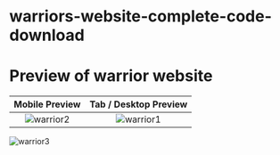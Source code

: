 # warriors-website-complete-code-download
# Preview of warrior website

Mobile Preview             |  Tab / Desktop Preview
:-------------------------:|:-------------------------:
![warrior2](https://user-images.githubusercontent.com/52779676/147836628-1781bd35-4a5c-4300-8c99-8d44a1f68374.png)  |  ![warrior1](https://user-images.githubusercontent.com/52779676/147836634-11c8277d-8eb9-45d5-a830-26168f092efe.png)





![warrior3](https://user-images.githubusercontent.com/52779676/147836641-1231f023-e3bd-4c26-b9c2-d6fd4a4a60ed.png)

